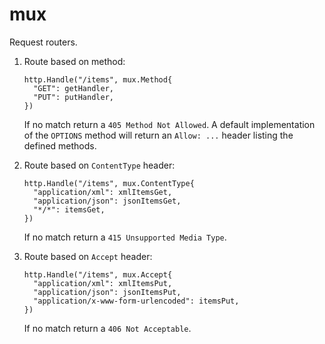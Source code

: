 # mux

Request routers.

1. Route based on method:

   ``` golang
   http.Handle("/items", mux.Method{
     "GET": getHandler,
     "PUT": putHandler,
   })
   ```

   If no match return a `405 Method Not Allowed`. A default implementation of
   the `OPTIONS` method will return an `Allow: ...` header listing the defined
   methods.

2. Route based on `ContentType` header:

   ``` golang
   http.Handle("/items", mux.ContentType{
     "application/xml": xmlItemsGet,
     "application/json": jsonItemsGet,
     "*/*": itemsGet,
   })
   ```

   If no match return a `415 Unsupported Media Type`.

3. Route based on `Accept` header:

   ``` golang
   http.Handle("/items", mux.Accept{
     "application/xml": xmlItemsPut,
     "application/json": jsonItemsPut,
     "application/x-www-form-urlencoded": itemsPut,
   })
   ```

   If no match return a `406 Not Acceptable`.
